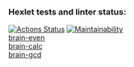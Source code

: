 ### Hexlet tests and linter status:
[![Actions Status](https://github.com/hellraze/frontend-project-44/workflows/hexlet-check/badge.svg)](https://github.com/hellraze/frontend-project-44/actions)
[![Maintainability](https://api.codeclimate.com/v1/badges/73854f324f73d089f7ca/maintainability)](https://codeclimate.com/github/hellraze/frontend-project-44/maintainability)\
[brain-even](https://asciinema.org/a/GuvFKbOzpLZq89pNMQ53njLQY)\
[brain-calc](https://asciinema.org/a/4BSPPI2DQ8ZUVDHqs7L56X6Xw)\
[brain-gcd](https://asciinema.org/a/LbovfwyHctgZVLWSEJeUtH17R)